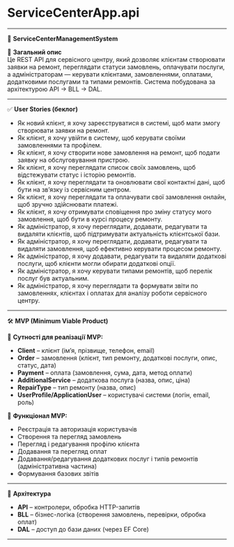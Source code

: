 # ServiceCenterApp.api

---

🎯 **ServiceCenterManagementSystem**

📖 **Загальний опис**  
Це REST API для сервісного центру, який дозволяє клієнтам створювати заявки на ремонт, переглядати статуси замовлень, оплачувати послуги, а адміністраторам — керувати клієнтами, замовленнями, оплатами, додатковими послугами та типами ремонтів. Система побудована за архітектурою API → BLL → DAL.

---

✅ **User Stories (беклог)**

- Як новий клієнт, я хочу зареєструватися в системі, щоб мати змогу створювати заявки на ремонт.
- Як клієнт, я хочу увійти в систему, щоб керувати своїми замовленнями та профілем.
- Як клієнт, я хочу створити нове замовлення на ремонт, щоб подати заявку на обслуговування пристрою.
- Як клієнт, я хочу переглядати список своїх замовлень, щоб відстежувати статус і історію ремонтів.
- Як клієнт, я хочу переглядати та оновлювати свої контактні дані, щоб бути на зв’язку із сервісним центром.
- Як клієнт, я хочу переглядати та оплачувати свої замовлення онлайн, щоб зручно здійснювати платежі.
- Як клієнт, я хочу отримувати сповіщення про зміну статусу мого замовлення, щоб бути в курсі процесу ремонту.
- Як адміністратор, я хочу переглядати, додавати, редагувати та видаляти клієнтів, щоб підтримувати актуальність клієнтської бази.
- Як адміністратор, я хочу переглядати, додавати, редагувати та видаляти замовлення, щоб ефективно керувати процесом ремонту.
- Як адміністратор, я хочу додавати, редагувати та видаляти додаткові послуги, щоб клієнти могли обирати додаткові опції.
- Як адміністратор, я хочу керувати типами ремонтів, щоб перелік послуг був актуальним.
- Як адміністратор, я хочу переглядати та формувати звіти по замовленнях, клієнтах і оплатах для аналізу роботи сервісного центру.

---

🛠️ **MVP (Minimum Viable Product)**

🔹 **Сутності для реалізації MVP:**
- **Client** – клієнт (ім’я, прізвище, телефон, email)
- **Order** – замовлення (клієнт, тип ремонту, додаткові послуги, опис, статус, дата)
- **Payment** – оплата (замовлення, сума, дата, метод оплати)
- **AdditionalService** – додаткова послуга (назва, опис, ціна)
- **RepairType** – тип ремонту (назва, опис)
- **UserProfile/ApplicationUser** – користувачі системи (логін, email, роль)

🔹 **Функціонал MVP:**
- Реєстрація та авторизація користувачів
- Створення та перегляд замовлень
- Перегляд і редагування профілю клієнта
- Додавання та перегляд оплат
- Додавання/редагування додаткових послуг і типів ремонтів (адміністративна частина)
- Формування базових звітів

---

🧱 **Архітектура**
- **API** – контролери, обробка HTTP-запитів
- **BLL** – бізнес-логіка (створення замовлень, перевірки, обробка оплат)
- **DAL** – доступ до бази даних (через EF Core)

---
